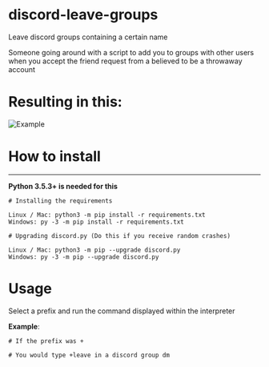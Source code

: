 # discord-leave-groups
 Leave discord groups containing a certain name


Someone going around with a script to add you to groups with other users when you accept the friend request from a believed to be a throwaway account


# Resulting in this:
![Example](https://i.imgur.com/dLmPIj2.png)

# How to install
----------

**Python 3.5.3+ is needed for this**

    # Installing the requirements
    
    Linux / Mac: python3 -m pip install -r requirements.txt
    Windows: py -3 -m pip install -r requirements.txt
     
    # Upgrading discord.py (Do this if you receive random crashes)

    Linux / Mac: python3 -m pip --upgrade discord.py
    Windows: py -3 -m pip --upgrade discord.py
  

# Usage

Select a prefix and run the command displayed within the interpreter

**Example**:

    # If the prefix was +
    
    # You would type +leave in a discord group dm
